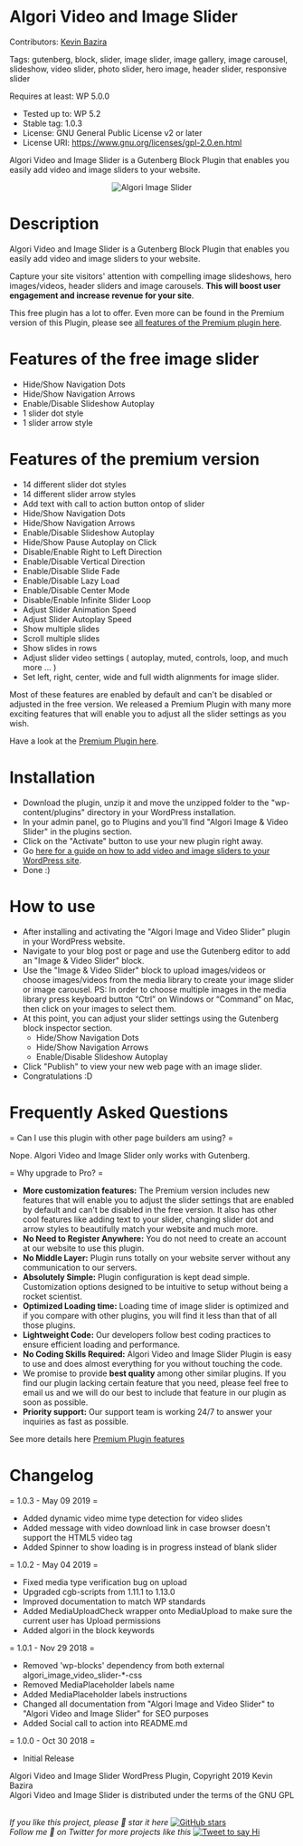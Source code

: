 # Algori Video and Image Slider

Contributors: [Kevin Bazira](http://kevinbazira.com)

Tags: gutenberg, block, slider, image slider, image gallery, image carousel, slideshow, video slider, photo slider, hero image, header slider, responsive slider

Requires at least: WP 5.0.0
* Tested up to: WP 5.2
* Stable tag: 1.0.3
* License: GNU General Public License v2 or later
* License URI: https://www.gnu.org/licenses/gpl-2.0.en.html

Algori Video and Image Slider is a Gutenberg Block Plugin that enables you easily add video and image sliders to your website.

<p align="center">
  <img src="http://kevinbazira.com/images/articles/algori-image-and-video-slider-pro-for-wordpress-gutenberg.jpg" alt="Algori Image Slider">
</p>

# Description 

Algori Video and Image Slider is a Gutenberg Block Plugin that enables you easily add video and image sliders to your website. 

Capture your site visitors' attention with compelling image slideshows, hero images/videos, header sliders and image carousels. **This will boost user engagement and increase revenue for your site**.

This free plugin has a lot to offer. Even more can be found in the Premium version of this Plugin, please see [all features of the Premium plugin here](http://www.kevinbazira.com/blog/article/algori-image-and-video-slider-pro-for-wordpress-gutenberg#features).

# Features of the free image slider

* Hide/Show Navigation Dots
* Hide/Show Navigation Arrows
* Enable/Disable Slideshow Autoplay
* 1 slider dot style
* 1 slider arrow style

# Features of the premium version

* 14 different slider dot styles
* 14 different slider arrow styles
* Add text with call to action button ontop of slider
* Hide/Show Navigation Dots
* Hide/Show Navigation Arrows
* Enable/Disable Slideshow Autoplay
* Hide/Show Pause Autoplay on Click
* Disable/Enable Right to Left Direction
* Enable/Disable Vertical Direction
* Enable/Disable Slide Fade
* Enable/Disable Lazy Load
* Enable/Disable Center Mode
* Disable/Enable Infinite Slider Loop
* Adjust Slider Animation Speed
* Adjust Slider Autoplay Speed
* Show multiple slides
* Scroll multiple slides
* Show slides in rows
* Adjust slider video settings ( autoplay, muted, controls, loop, and much more ... )
* Set left, right, center, wide and full width alignments for image slider.

Most of these features are enabled by default and can't be disabled or adjusted in the free version. We released a Premium Plugin with many more exciting features that will enable you to adjust all the slider settings as you wish.

Have a look at the [Premium Plugin here](https://codecanyon.net/item/algori-image-and-video-slider-pro-for-wordpress-gutenberg/22818690).

# Installation

* Download the plugin, unzip it and move the unzipped folder to the "wp-content/plugins" directory in your WordPress installation.
* In your admin panel, go to Plugins and you'll find "Algori Image & Video Slider" in the plugins section.
* Click on the "Activate" button to use your new plugin right away.
* Go [here for a guide on how to add video and image sliders to your WordPress site](http://www.kevinbazira.com/blog/article/algori-image-and-video-slider-pro-for-wordpress-gutenberg#documentation).
* Done :)

# How to use 

* After installing and activating the "Algori Image and Video Slider" plugin in your WordPress website.
* Navigate to your blog post or page and use the Gutenberg editor to add an "Image & Video Slider" block.
* Use the "Image & Video Slider" block to upload images/videos or choose images/videos from the media library to create your image slider or image carousel.
  PS: In order to choose multiple images in the media library press keyboard button “Ctrl” on Windows or “Command” on Mac, then click on your images to select them.
* At this point, you can adjust your slider settings using the Gutenberg block inspector section.
	- Hide/Show Navigation Dots
	- Hide/Show Navigation Arrows
	- Enable/Disable Slideshow Autoplay
* Click "Publish" to view your new web page with an image slider.
* Congratulations :D

# Frequently Asked Questions

= Can I use this plugin with other page builders am using? =

Nope. Algori Video and Image Slider only works with Gutenberg.

= Why upgrade to Pro? =

* **More customization features:** The Premium version includes new features that will enable you to adjust the slider settings that are enabled by default and can't be disabled in the free version. It also has other cool features like adding text to your slider, changing slider dot and arrow styles to beautifully match your website and much more.
* **No Need to Register Anywhere:** You do not need to create an account at our website to use this plugin.
* **No Middle Layer:** Plugin runs totally on your website server without any communication to our servers.
* **Absolutely Simple:** Plugin configuration is kept dead simple. Customization options designed to be intuitive to setup without being a rocket scientist.
* **Optimized Loading time:** Loading time of image slider is optimized and if you compare with other plugins, you will find it less than that of all those plugins.
* **Lightweight Code:** Our developers follow best coding practices to ensure efficient loading and performance.
* **No Coding Skills Required:** Algori Video and Image Slider Plugin is easy to use and does almost everything for you without touching the code.
* We promise to provide **best quality** among other similar plugins. If you find our plugin lacking certain feature that you need, please feel free to email us and we will do our best to include that feature in our plugin as soon as possible.
* **Priority support:** Our support team is working 24/7 to answer your inquiries as fast as possible.

See more details here [Premium Plugin features](http://www.kevinbazira.com/blog/article/algori-image-and-video-slider-pro-for-wordpress-gutenberg)

# Changelog

= 1.0.3 - May 09 2019 =
* Added dynamic video mime type detection for video slides
* Added message with video download link in case browser doesn't support the HTML5 video tag
* Added Spinner to show loading is in progress instead of blank slider

= 1.0.2 - May 04 2019 =
* Fixed media type verification bug on upload
* Upgraded cgb-scripts from 1.11.1 to 1.13.0
* Improved documentation to match WP standards
* Added MediaUploadCheck wrapper onto MediaUpload to make sure the current user has Upload permissions
* Added algori in the block keywords

= 1.0.1 - Nov 29 2018 =
* Removed 'wp-blocks' dependency from both external algori_image_video_slider-*-css
* Removed MediaPlaceholder labels name
* Added MediaPlaceholder labels instructions
* Changed all documentation from "Algori Image and Video Slider" to "Algori Video and Image Slider" for SEO purposes
* Added Social call to action into README.md

= 1.0.0 - Oct 30 2018 =
* Initial Release

Algori Video and Image Slider WordPress Plugin, Copyright 2019 Kevin Bazira<br/>
Algori Video and Image Slider is distributed under the terms of the GNU GPL<br/><br/>


_If you like this project, please 🌟 star it here_ [![GitHub stars](https://img.shields.io/github/stars/kevinbazira/algori-image-and-video-slider-lite.svg?label=Stars&style=social)](https://github.com/kevinbazira/algori-image-and-video-slider-lite)
<br/>
_Follow me 👋 on Twitter for more projects like this_ [![Tweet to say Hi](https://img.shields.io/twitter/follow/kevinbazira.svg?style=social&label=Tweet%20@kevinbazira)](https://twitter.com/kevinbazira/)



